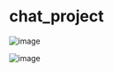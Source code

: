 # chat_project



![image](https://user-images.githubusercontent.com/91821897/192814596-1bbd96b6-dec4-46ce-9a40-f193e4fec55e.png)

![image](https://user-images.githubusercontent.com/91821897/192814825-37879e94-c1be-4c74-b5f3-41f6f7bde4fc.png)
